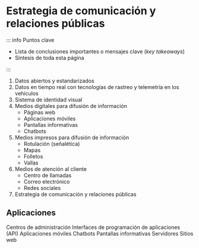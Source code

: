 # Estrategia de comunicación y relaciones públicas

::: info Puntos clave

- Lista de conclusiones importantes o mensajes clave (_key takeaways_)
- Síntesis de toda esta página

:::

1. Datos abiertos y estandarizados
1. Datos en tiempo real con tecnologías de rastreo y telemetría en los vehículos
1. Sistema de identidad visual
1. Medios digitales para difusión de información
   - Páginas web
   - Aplicaciones móviles
   - Pantallas informativas
   - Chatbots
1. Medios impresos para difusión de información
   - Rotulación (señalética)
   - Mapas
   - Folletos
   - Vallas
1. Medios de atención al cliente
   - Centro de llamadas
   - Correo electrónico
   - Redes sociales
1. Estrategia de comunicación y relaciones públicas

## Aplicaciones

Centros de administración
Interfaces de programación de aplicaciones (API)
Aplicaciones móviles
Chatbots
Pantallas informativas
Servidores
Sitios web

